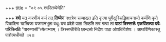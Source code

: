 +++
title = "०९ ०५ श्वस्तिष्येणेति"

+++
**श्वो** यत् करणीयं कर्म तत् **तिष्येण** नक्षत्रेण सम्पाद्यत इति कृत्वा पूर्वेद्युस्सिद्धिवाचनान्ते कर्मणि कृते पित्रादिना ऋत्विजा यजमानभूता वधूः यत्र प्रदेशे पाठा तिष्ठति तत्र गत्वा तां **पाठां त्रिस्सप्तैः** **एकविंशत्या यवैः परिकिरति** "वारुण्यसी"त्येताभ्याम् ।
त्रिस्सप्तैरिति छान्दसो निर्देशः पाठा ओषधिविशेषः ।
आथर्विणिकास्तु पाशेत्यधीयते ॥५॥
